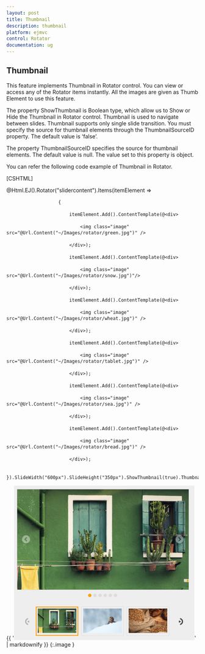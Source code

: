 ```yaml
---
layout: post
title: Thumbnail
description: thumbnail 
platform: ejmvc
control: Rotator
documentation: ug
---
```


## Thumbnail 

This feature implements Thumbnail in Rotator control. You can view or access any of the Rotator items instantly. All the images are given as Thumb Element to use this feature. 

The property ShowThumbnail is Boolean type, which allow us to Show or Hide the Thumbnail in Rotator control. Thumbnail is used to navigate between slides. Thumbnail supports only single slide transition. You must specify the source for thumbnail elements through the ThumbnailSourceID property. The default value is ‘false’.

The property ThumbnailSourceID specifies the source for thumbnail elements. The default value is null. The value set to this property is object. 

You can refer the following code example of Thumbnail in Rotator.



[CSHTML]

<ul id="slide" style="display: none">

    <li>

        <img src="@Url.Content("~/Images/rotator/green.jpg")" title="Green" /></li>

    <li>

        <img src="@Url.Content("~/Images/rotator/snow.jpg")" title="Snow" /></li>

    <li>

        <img src="@Url.Content("~/Images/rotator/wheat.jpg")" title="Wheat" /></li>

    <li>

        <img src="@Url.Content("~/Images/rotator/tablet.jpg")" title="Tablet" /></li>

    <li>

        <img src="@Url.Content("~/Images/rotator/sea.jpg")" title="Sea" /></li>

    <li>

        <img src="@Url.Content("~/Images/rotator/bread.jpg")" title="Bread" /></li>

</ul>

@Html.EJ().Rotator("slidercontent").Items(itemElement =>

                       {

                           itemElement.Add().ContentTemplate(@<div>

                               <img class="image" src="@Url.Content("~/Images/rotator/green.jpg")" />

                           </div>);

                           itemElement.Add().ContentTemplate(@<div>

                               <img class="image" src="@Url.Content("~/Images/rotator/snow.jpg")"/>

                           </div>);

                           itemElement.Add().ContentTemplate(@<div>

                               <img class="image" src="@Url.Content("~/Images/rotator/wheat.jpg")" />

                           </div>);

                           itemElement.Add().ContentTemplate(@<div>

                               <img class="image" src="@Url.Content("~/Images/rotator/tablet.jpg")" />

                           </div>);

                           itemElement.Add().ContentTemplate(@<div>

                               <img class="image" src="@Url.Content("~/Images/rotator/sea.jpg")" />

                           </div>);

                           itemElement.Add().ContentTemplate(@<div>

                               <img class="image" src="@Url.Content("~/Images/rotator/bread.jpg")" />

                           </div>);

                       }).SlideWidth("600px").SlideHeight("350px").ShowThumbnail(true).ThumbnailSourceID("slide")          





{{ '![](Thumbnail_images/Thumbnail_img1.png)' | markdownify }}
{:.image }


